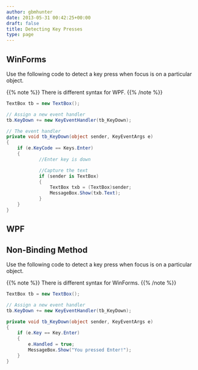 ```yaml
---
author: gbmhunter
date: 2013-05-31 00:42:25+00:00
draft: false
title: Detecting Key Presses
type: page
---
```


## WinForms

Use the following code to detect a key press when focus is on a particular object.

{{% note %}}
There is different syntax for WPF.
{{% /note %}}

```c#    
TextBox tb = new TextBox();

// Assign a new event handler
tb.KeyDown += new KeyEventHandler(tb_KeyDown);

// The event handler
private void tb_KeyDown(object sender, KeyEventArgs e)
{
    if (e.KeyCode == Keys.Enter)
    {
            //Enter key is down

            //Capture the text
            if (sender is TextBox)
            {
                TextBox txb = (TextBox)sender;
                MessageBox.Show(txb.Text);
            }
    }
}
```

## WPF

## Non-Binding Method

Use the following code to detect a key press when focus is on a particular object.

{{% note %}}
There is different syntax for WinForms.
{{% /note %}}

```c#    
TextBox tb = new TextBox();

// Assign a new event handler
tb.KeyDown += new KeyEventHandler(tb_KeyDown);

private void tb_KeyDown(object sender, KeyEventArgs e)
{
    if (e.Key == Key.Enter)
    {
        e.Handled = true;
        MessageBox.Show("You pressed Enter!");
    }
}
```